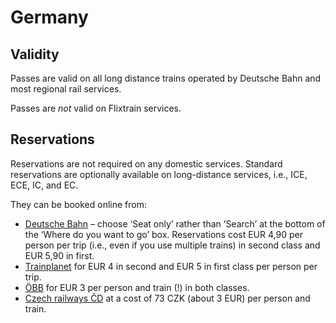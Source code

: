 # Germany

## Validity

Passes are valid on all long distance trains operated by Deutsche Bahn and
most regional rail services.

Passes are _not_ valid on Flixtrain services.


## Reservations

Reservations are not required on any domestic services. Standard
reservations are optionally available on long-distance services, i.e., ICE,
ECE, IC, and EC.

They can be booked online from:

* [Deutsche Bahn](https://www.bahn.de) – choose ‘Seat only’ rather than
  ’Search’ at the bottom of the ‘Where do you want to go’ box.
  Reservations cost EUR 4,90 per person per trip (i.e., even if you use
  multiple trains) in second class and EUR 5,90 in first.
* [Trainplanet](https://trainplanet.com/) for EUR 4 in second and EUR 5 in
  first class per person per trip.
* [ÖBB](https://shop.oebbtickets.at) for EUR 3 per person and train (!) in
  both classes.
* [Czech railways ČD](https://www.cd.cz/) at a cost of 73 CZK (about 3
  EUR) per person and train.


